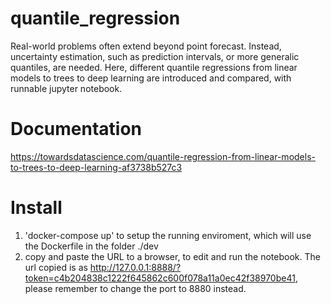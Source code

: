# quantile_regression
Real-world problems often extend beyond point forecast. Instead, uncertainty estimation, such as prediction intervals, or more generalic quantiles, are needed. Here, different quantile regressions from linear models to trees to deep learning are introduced and compared, with runnable jupyter notebook.

# Documentation
https://towardsdatascience.com/quantile-regression-from-linear-models-to-trees-to-deep-learning-af3738b527c3

# Install
1. 'docker-compose up' to setup the running enviroment, which will use the Dockerfile in the folder ./dev
2. copy and paste the URL to a browser, to edit and run the notebook. The url copied is as http://127.0.0.1:8888/?token=c4b204838c1222f645862c600f078a11a0ec42f38970be41, please remember to change the port to 8880 instead.
